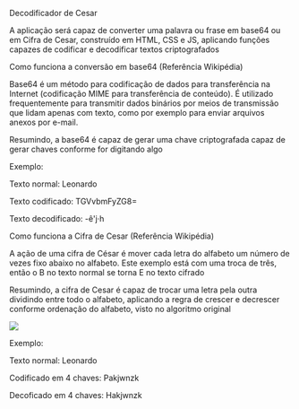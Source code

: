 Decodificador de Cesar

A aplicação será capaz de converter uma palavra ou frase em base64 ou em Cifra de Cesar, construído em HTML, CSS e JS, aplicando funções capazes de codificar e decodificar textos criptografados


Como funciona a conversão em base64 (Referência Wikipédia)

Base64 é um método para codificação de dados para transferência na Internet (codificação MIME para transferência de conteúdo). É utilizado frequentemente para transmitir dados binários por meios de transmissão que lidam apenas com texto, como por exemplo para enviar arquivos anexos por e-mail.

Resumindo, a base64 é capaz de gerar uma chave criptografada capaz de gerar chaves conforme for digitando algo 

Exemplo:

Texto normal:
Leonardo

Texto codificado:
TGVvbmFyZG8=

Texto decodificado:
-ê'j·h

Como funciona a Cifra de Cesar (Referência Wikipédia)

A ação de uma cifra de César é mover cada letra do alfabeto um número de vezes fixo abaixo no alfabeto. Este exemplo está com uma troca de três, então o B no texto normal se torna E no texto cifrado

Resumindo, a cifra de Cesar é capaz de trocar uma letra pela outra dividindo entre todo o alfabeto, aplicando a regra de crescer e decrescer conforme ordenação do alfabeto, visto no algoritmo original

 <img src=”https://pt.wikipedia.org/wiki/Cifra_de_C%C3%A9sar#/media/Ficheiro:Caesar3.svg”>

Exemplo:

Texto normal:
Leonardo

Codificado em 4 chaves:
Pakjwnzk

Decoficado em 4 chaves:
Hakjwnzk
